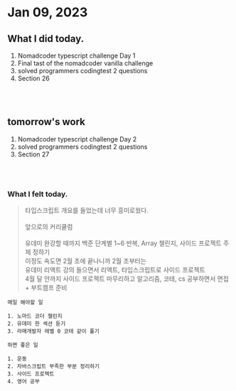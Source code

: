 # Jan 09, 2023 

## What I did today.
1. Nomadcoder typescript challenge Day 1
2. Final tast of the nomadcoder vanilla challenge
3. solved programmers codingtest 2 questions
4. Section 26

<br><br>

## tomorrow's work
1. Nomadcoder typescript challenge Day 2
2. solved programmers codingtest 2 questions
3. Section 27


<br><br>

### What I felt today.
>타입스크립트 개요를 들었는데 너무 흥미로웠다.<br><br>
앞으로의 커리큘럼<br><br>
유데미 완강할 때까지 백준 단계별 1~6 반복, Array 챌린지, 사이드 프로젝트 주제 정하기<br>
이정도 속도면 2월 초에 끝나니까 2월 초부터는<br>
유데미 리액트 강의 들으면서 리액트, 타입스크립트로 사이드 프로젝트<br>
4월 달 안까지 사이드 프로젝트 마무리하고 알고리즘, 코테, cs 공부하면서 면접 + 부트캠프 준비

    매일 해야할 일

    1. 노마드 코더 챌린지
    2. 유데미 한 섹션 듣기
    3. 라매개발자 레벨 0 코테 같이 풀기

    하면 좋은 일

    1. 운동
    2. 자바스크립트 부족한 부분 정리하기
    3. 사이드 프로젝트
    4. 영어 공부